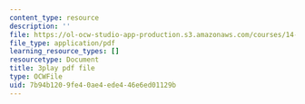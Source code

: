 ```yaml
---
content_type: resource
description: ''
file: https://ol-ocw-studio-app-production.s3.amazonaws.com/courses/14-01sc-principles-of-microeconomics-fall-2011/7b94b1209fe40ae4ede446e6ed01129b_oju-1Ogh1ks.pdf
file_type: application/pdf
learning_resource_types: []
resourcetype: Document
title: 3play pdf file
type: OCWFile
uid: 7b94b120-9fe4-0ae4-ede4-46e6ed01129b
---
```


